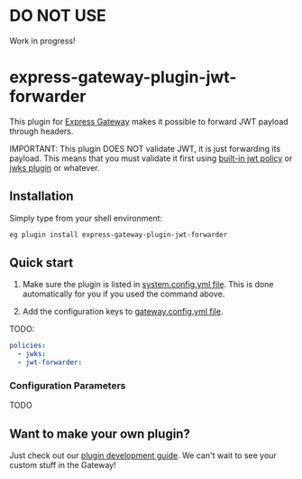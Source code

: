 # DO NOT USE

Work in progress!

# express-gateway-plugin-jwt-forwarder

This plugin for [Express Gateway](https://express-gateway.io) makes it possible to forward JWT payload through headers.

IMPORTANT: This plugin DOES NOT validate JWT, it is just forwarding its payload.
This means that you must validate it first using [built-in jwt policy](https://www.express-gateway.io/docs/policies/jwt/) or [jwks plugin](https://github.com/DrMegavolt/express-gateway-plugin-jwks) or whatever.

## Installation

Simply type from your shell environment:

```bash
eg plugin install express-gateway-plugin-jwt-forwarder
```

## Quick start

1. Make sure the plugin is listed in [system.config.yml file](https://www.express-gateway.io/docs/configuration/system.config.yml/).
   This is done automatically for you if you used the command above.

2. Add the configuration keys to [gateway.config.yml file](https://www.express-gateway.io/docs/configuration/gateway.config.yml/).

TODO:

```yaml
policies:
  - jwks:
  - jwt-forwarder:
```

### Configuration Parameters

TODO

## Want to make your own plugin?

Just check out our [plugin development guide](https://www.express-gateway.io/docs/plugins/).
We can't wait to see your custom stuff in the Gateway!
